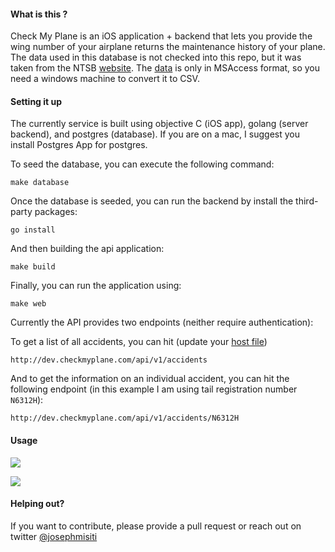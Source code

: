 #### What is this ?

Check My Plane is an iOS application + backend that lets you provide the wing number of your airplane  returns the maintenance history of your plane. The data used in this database is not checked into this repo, but it was taken from the NTSB [website](http://www.ntsb.gov/_layouts/ntsb.aviation/index.aspx). The [data](http://app.ntsb.gov/avdata) is only in MSAccess format, so you need a windows machine to convert it to CSV.


####  Setting it up

The currently service is built using objective C (iOS app), golang (server backend), and postgres (database). If you are on a mac, I suggest you install Postgres App for postgres.

To seed the database, you can execute the following command:

```
make database
```
Once the database is seeded, you can run the backend by install the third-party packages:

```
go install
```

And then building the api application:

```
make build
```

Finally, you can run the application using:

```
make web
```

Currently the API provides two endpoints (neither require authentication):

To get a list of all accidents, you can hit (update your [host file](https://github.com/josephmisiti/check-your-plane-api/blob/master/hosts))

```
http://dev.checkmyplane.com/api/v1/accidents
```

And to get the information on an individual accident, you can hit the following endpoint (in this example I am using tail registration number `N6312H`):

```
http://dev.checkmyplane.com/api/v1/accidents/N6312H
```

#### Usage

[![](https://github.com/josephmisiti/check-your-plane-api/blob/master/images/screen1.png)]()

[![](https://github.com/josephmisiti/check-your-plane-api/blob/master/images/screen2.png)]()


#### Helping out?

If you want to contribute, please provide a pull request or reach out on twitter [@josephmisiti](https://www.twitter.com/josephmisiti)

